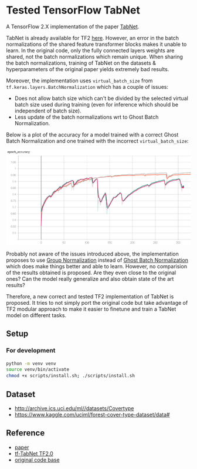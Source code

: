 # Tested TensorFlow TabNet

A TensorFlow 2.X implementation of the paper [TabNet](https://arxiv.org/abs/1908.07442).

TabNet is already available for TF2 [here](https://github.com/titu1994/tf-TabNet). However, an error in the batch normalizations of the shared feature transformer blocks makes it unable to learn. In the original code, only the fully connected layers weights are shared, not the batch normalizations which remain unique. When sharing the batch normalizations, training of TabNet on the datasets & hyperparameters of the original paper yields extremely bad results.

Moreover, the implementation uses `virtual_batch_size` from `tf.keras.layers.BatchNormalization` which has a couple of issues:
- Does not allow batch size which can't be divided by the selected virtual batch size used during training (even for inference which should be independent of batch size).
- Less update of the batch normalizations wrt to Ghost Batch Normalization.

Below is a plot of the accuracy for a model trained with a correct Ghost Batch Normalization and one trained with the incorrect `virtual_batch_size`:

![GitHub Logo](images/virtual_bs_vs_gbn.png)


Probably not aware of the issues introduced above, the implementation proposes to use [Group Normalization](https://arxiv.org/abs/1803.08494) instead of [Ghost Batch Normalization](https://arxiv.org/abs/1705.08741) which does make things better and able to learn. However, no comparision of the results obtained is proposed. Are they even close to the original ones? Can the model really generalize and also obtain state of the art results?

Therefore, a new correct and tested TF2 implementation of TabNet is proposed. It tries to not simply port the original code but take advantage of TF2 modular approach to make it easier to finetune and train a TabNet model on different tasks.

## Setup

### For development

```bash
python -m venv venv
source venv/bin/activate
chmod +x scripts/install.sh; ./scripts/install.sh
```

## Dataset
- http://archive.ics.uci.edu/ml//datasets/Covertype
- https://www.kaggle.com/uciml/forest-cover-type-dataset/data#

## Reference
- [paper](https://arxiv.org/abs/1908.07442)
- [tf-TabNet TF2.0](https://github.com/titu1994/tf-TabNet)
- [original code base](https://github.com/google-research/google-research/tree/master/tabnet)